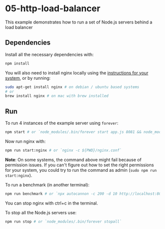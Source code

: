 # 05-http-load-balancer

This example demonstrates how to run a set of Node.js servers behind a load balancer


## Dependencies

Install all the necessary dependencies with:

```bash
npm install
```

You will also need to install nginx locally using the [instructions for your system](https://nodejsdp.link/nginx-install), or by running:

```bash
sudo apt-get install nginx # on debian / ubuntu based systems
# or
brew install nginx # on mac with brew installed
```


## Run

To run 4 instances of the example server using `forever`:

```bash
npm start # or `node_modules/.bin/forever start app.js 8081 && node_modules/.bin/forever start app.js 8082 && node_modules/.bin/forever start app.js 8083 && node_modules/.bin/forever start app.js 8084`
```


Now run nginx with:

```bash
npm run start:nginx # or `nginx -c ${PWD}/nginx.conf`
```

**Note**: On some systems, the command above might fail because of permission issues. If you can't figure out how to set the right permissions for your system, you could try to run the command as admin (`sudo npm run start:nginx`).

To run a benchmark (in another terminal):

```bash
npm run benchmark # or `npx autocannon -c 200 -d 10 http://localhost:8080`
```

You can stop nginx with ctrl+c in the terminal.

To stop all the Node.js servers use:

```bash
npm run stop # or `node_modules/.bin/forever stopall`
```
